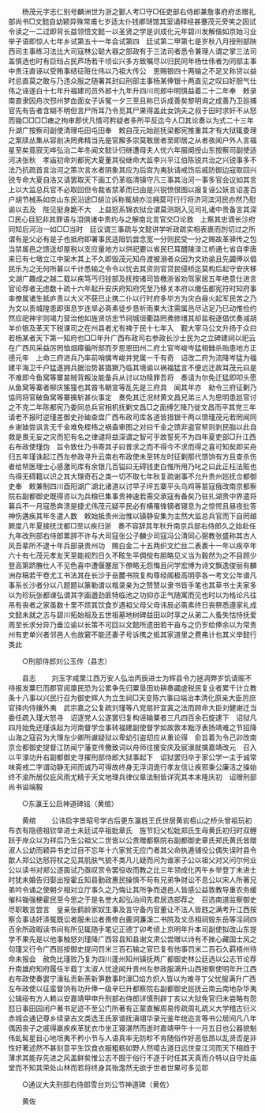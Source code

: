 <!-- { "loadSidebar": true } -->
　　杨茂元字志仁别号麟洲世为浙之鄞人考□守□任吏部右侍郎兼詹事府府丞赠礼部尚书□文懿自幼颖异殊常甫七岁适太仆钱卿琎馆其室诵释经甚蹇茂元旁笑之因试令读之一二过即背长益领悟文懿一以圣贤之学是训成化元年碧川发解偕如京始习业举子语即惊人七年乡试第五十一年会试第四　廷试第二甲第七是岁秋八月授刑部陜西司主事练习法比大司寇林公聪大器之部政有于三法司者悉令兼理人谓之掌三法司盖慎选也时有巨珰占民芦场若干顷讼兴多方致嘱尽以归民同年杨仕伟者为同部主事中贵汪直诬以受贿事结征赃仕伟以乃祖大传公　恩赐银四十两输之不足又称贷以益时忌直莫之敢与乃违众服之随署其封曰刑部主事杨某俸银十两直见之叹曰好胆气仕伟之诬遂白十七年升福建司员外郎十九年升四川司郎中明慎益着二十二年奉　敕录南直隶因舟次邳州梦血面女子诉冤一夕三至且称巳诉成善矣黎明询之成善乃卫廵捕官先有告者含糊不明但言尸所耳乃令觅其尸果得盖此女饷夫之叔于田时求奸不从怒而锄□□□□瘗之拘审即伏凡情可矜疑者多所平反迄今人□其论奏以为式二十三年升湖广按察司副使清理屯田屯田奉　敕自茂元始廵抚梁都宪推重其才有大狱辄委理之案牍丛集从容剖决罔弗精当先是官廨多崇莫敢居者至即居之从者夜闻户外人言福星至矣竟寂无哗弘治二年冬闻文懿讣归继遭母夫人忧六年服阕授山东按察司副使适河决张秋　孝庙初命刘都宪大夏董其役继命大监李兴平江伯陈锐共治之兴锐事多不法乃抗疏首言治河之策次言水者阴象其应为后宫为夷狄请戒饬后戚防御边寇取回兴锐专命大夏自洛又请罢取天下画工仍革临清镇守凡三事其治河一事多官会议如其言　上以大监总兵官不必取回但令裁省禁革而巳由是兴锐愤恨图以报复诬公妖言诏差百户胡节械系如京山东民沿途□胡泣诉称冤胡亦泣拥莫可行行将济河滨河民亦然乃慰谕以去及　陛见挺身跪不大　上益怒系锦衣狱佥谓莫测胡入见司礼诸中贵备言其深□民心目犯非其罪语与泪俱诸中贵约与之解南北言官交□论救　上察其忠谪长沙府同知后河治一如□□当时　廷议谓三事疏与文懿讲学听政疏实相表裹而剀切过之所谓有是父必有是子也抵府即署事民适阻饥尝念宽一分则民受一分之赐故革驿传之包当禁属邑之馈送却屋税以支应量地方以供祀要以省民巳耳醴陵渌江桥通七省自李唐来巳有七墩立江中架木其上不久即毁茂元知舟渡被溺者众因为文劝谕且先蠲俸以倡民乐为之无何所募以千计悉输之令令以忧去其资则官贷民侵桥迄莫构后起守安庆移文湖广趣成之越二载以疾笃丐归铨部及抚按诸司皆檄浙省劝驾家居五年绝意仕进言官论荐者无虑数十疏十六年起升安庆府知府凭至乃移关本府以缴伍都宪符时知府事率僚属诸生抵庐责以大义不获巳止携二仆以行时府多毕方为灾白昼火起军民苦之乃为文以责城隍患即弭息岁连旱必斋素徒步恳祈雨果大注需属邑尽沾足乃巳动惟俭约然应祀神宇则竭力营治他如旌贤坊忠节祠城垣衢路罔弗修缮其却盐税逐倡优奏减胡羊价银及革天下税课司之在州县者尤有禆于民十七年入　觐大宰马公文升扬于众曰若杨某者天下第一知府也□□年升广西布政司右参政长沙士民为之立碑建祠以祀云在广西风采益厉罔恤烟瘴徧所部而歹思恩田州二府土官岑峻岑猛相雠杀贻患地方正德元年　上命三府进兵乃率前哨擒岑峻并党属一千有奇　诏改二府为流降岑猛为福建平海卫千户猛遂拥兵据治势甚猖獗乃临其境谕以祸福猛言不便远迁故耳茂元曰是不难即今鱼窝等寨苗贼背叛汝能备兵从讨以功赎罪吾将　奏请为尔免迁猛即叩头愿从鱼窝等寨者柳庆猺獞也其酋韦朝宣等乱先是三府具　闻其年亦　勑令三府征剿乃恊同将官破鱼窝等寨擒斩甚伙事定　奏免其迁况材黄文昌兄弟三人为思明患廵官讨之不克二年陈都宪乃委同总兵官相机抚剿文昌□之面缚乞降乃徙文昌而平其党三年请老不报时逆瑾差御史孙廸查盘广西布政司库各道皆措银千两以馈瑾茂元若罔闻同乡谢廸尝讽言无千金难免桎梏之祸盍审图之对曰千金之馈非盗官帑则剥民脂以此自救是畏无妄之灾而犯有名之律谴将益深谓之智可乎故誓死不为四年夏吏部□升江西右布政使瑾伪　旨令致仕乃书寄其子曰昔求之而不得今不求而得之喜可知矣即买舟归五年瑾诛起江西左参政寻升云南右布政使未至转左时征剿那代馈饷有方且查杀伤者给帑医理士心感激司库有余银几百镒曰无碍钱吏白惟所用乃叱之曰此正枉法赃也鸟得无碍籍以识之其大理奇石之类一切不取七年秋复疏谢事不允升贵州廵抚佥都御史奉　敕兼制四川酉阳湖广湖北诸道以讨早子坪五寨平头乌鸡等苗寇俄改南京都察院右副都御史既得咨以为兵粮巳集事贵神速若需交承寇有备矣乃驻扎湖贵中界遣将募兵不一月寇悉奔溃是捷尤伟茂元疑平民必有横罹锋镝者寝息为之惊愕且昼夜批答神伤遘疾其年冬遣人数　敕始抵贵州治惟以镇静安集为主然大监总兵官而下自罔越厥度八年夏接抚沈都□至以疾归浙　奏不容辞其年秋升南京兵部右侍郎久之始赴任九年改刑部右侍郎累辞不许与大司寇张公子麟少司寇冯公清同心弼教张盛称其古人风吾辈所不逮十年兵部录贵州功　赐白金二十五两织文纻丝二表裹十一年以疾卒年六十有七茂元孝友天至能视烈日久不眩生平倜傥有胆略见义当为毅然为之不目顾少登高第跻膴仕人不见色喜中遭偃蹇屈下僚略无怨悔且问学宏博为诗文飘逸俊丽有麟洲存稿若干卷尤工书法其在长沙于岳麓书院复构尊经阁极高明亭各一考文公年谱凡事系长沙者分以八题题以篆勒谱以楷录亲为之赞赞以隶书皆手笔也其草书士夫家多以为珍玩张都谏弘谓其字画遒劲匪特临池之功抑亦正气随寓而见也时以为格论凡往吊有丧者之家虽数十里不烦其饮食岁遇祖父母父母讳辰必斋素终日丧祭悉遵家礼成文懿未就之志与碧川拓始祖及五世祖墓地树碑益田以时享之从弟二人蚤失怙恃抚爱周至长求分异乃垂泣谕以长策不可回以文懿所遗田若干亩与之仍岁给俸余以为常贵州有吏单兴者邻邑人也故窘不能还妻子号诉携之抵其家道里之费弗计也其义举懿行类此 

　　○刑部侍郎刘公玉传（县志） 

　　县志 
　　刘玉字咸栗江西万安人弘治丙辰进士为辉县令力拯凋弊岁饥请赈不待报发粟巳而郡官阅廪民恐为公累争先归粟垦田劝耕奏蠲虗税民复业者累千计立教条十八事以兴民行召为御史辉人为立生祠□天变陈六事曰端治本清化原亲大臣厉庶官择内侍攘外夷　武宗嘉之公复疏刘瑾等八党扇奸宜寘之法而顾命大臣刘健谢迁当委任疏入瑾大怒寻　诏逐党人公遂罢归复构诬输粟者三凡四百余石旋逮下　诏狱凡四月始免还瑾诛起为河南督学佥事转福建副使督学如故敦本黜浮表扬靖难之节招降山海之寇召为大理左少卿所谳疑狱以卑幼引盗刧应从重论得　俞旨着为令己卯改南京佥都御史提督江防闻宁藩变传檄致词以舟师往援安庆及宸濠就擒嘉靖改元　召入以平濠功升右副都御史寻擢刑部侍郎大狱事起下　诏狱罢归卒于家公学一主于诚常味斋戒二字谓动静无间而诚乃可得故终身无浮词诡行孝友信让疾邪秉公廉洁之操始终不渝所居仅庇风雨尤精于天文地理兵律仪章法制皆详究其本末隆庆初　诏赠刑部尚书谥端毅 

　　○东瀛王公启神道碑铭（黄绾） 

　　黄绾 
　　公讳启字景昭号学古后更东瀛姓王氏世居黄岩栢山之桥头曾祖玩初布衣有隐德祖钦举进士未廷试卒祖妣章氏　旌节妇父松妣郑氏生母黄氏初归时双鲤跃于岸众以为祥后乃生公祖父二世皆以公贵赠都察院右副都御史章氏郑氏黄氏皆赠淑人公幼而颖异书史过目不忘年十六家贫无应门者其父命执逓铺役公偶失误时县令歙人郑公达怒将杖之见其肌肤气貌不类凡儿疑而问为谁家子公以祖父对又问尔何业公以读书对郑公逐面试乃亟叹赏令罢役收而教之比三年领成化丙午乡举登丁未进士时犹未婚告归娶出授霍丘知县勤政惠民操慎不苟有兄弟争财讼不息公以宋人所著兄弟吟令诵之使朝夕相对立厅事久之乃悔让其所争而退邑人皆感公益敦教导重农务缓催科锄强梗霍民至今思之于是名誉大起弘治间先君居选部荐之　召选南道监察御史尽职敢言尝言　皇亲张鹤龄家奴生事及言守备内官董让不法人皆韪之满考升江西按察佥事诘奸涤冤既讼者服未讼者畏修白鹿洞濂溪二书院及文丞相祠毁东岳等淫祠四百余所政暇读书间有所见辄随手笔记正德丁卯考绩上京明年升本司副使拟改山东提学不果先是以他事触怒刘瑾降广西容县知县谢文肃公尝赠以诗有不挫心藏国士风之句瑾又行令广西廵按御史提问罚米三百石输之官巳复有他事罚米二百石久羁梧州待　命未报会　赦免比瑾败乃复为四川蓬州知州镇抚两广都御史林公廷选以公志节论荐升南雄府知府履任半载丁太淑人忧途闻升贵州左参政服满升山西按察使明年升江西右布政使奏罢宁濠私贡新荼新笋数事时濠□焰方炽人皆以为难寻丁父忧服满升广西左布政使以征蛮督饷有功升俸一级辛巳升都察院右副都御史廵抚云南云南地杂华夷公辑绥有方人赖以安嘉靖甲申升刑部右侍郎详慎刑辟丁亥以大狱免官归未尝略有怨怼日事田园闭户著书足迹不至公门所著有正蒙直解周易传疏周礼疏义大学稽古衍义赤城会通记尊乡续录古文类选王氏家谱抚滇翊华录元鉴年统迩言等书公居间凡八年偶因丧子之戚得羸疾疾革犹衣巾坐正寝湛然而逝时嘉靖甲午十一月五日也公器貌魁伟虬髯星目心地坦夷不矜小节与人语真率无防畛不肯随俗作好恶低昂以乱贤否是非性好著述然不甚刻意平生饮食衣服粗粝如野人然噫古道日远世变江河而天下相趋于薄求其能存先进之风盖鲜矣惟公志不囿于俗行不逐于时任其天真而介特以自守处庙堂而不知其荣处山林而若将终身其殆澹然无欲于世者世果可多见耶 

　　○通议大夫刑部右侍郎雪台刘公节神道碑（黄佐） 

　　黄佐 
